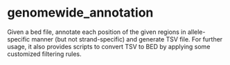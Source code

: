 # genomewide_annotation
Given a bed file, annotate each position of the given regions in allele-specific manner (but not strand-specific) and generate TSV file. For further usage, it also provides scripts to convert TSV to BED by applying some customized filtering rules. 
